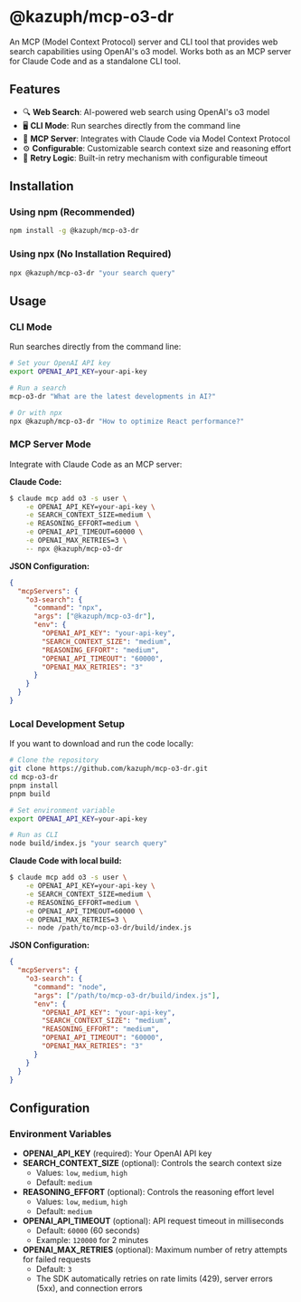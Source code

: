 # @kazuph/mcp-o3-dr

An MCP (Model Context Protocol) server and CLI tool that provides web search capabilities using OpenAI's o3 model. Works both as an MCP server for Claude Code and as a standalone CLI tool.

## Features

- 🔍 **Web Search**: AI-powered web search using OpenAI's o3 model
- 🖥️ **CLI Mode**: Run searches directly from the command line
- 🔌 **MCP Server**: Integrates with Claude Code via Model Context Protocol
- ⚙️ **Configurable**: Customizable search context size and reasoning effort
- 🔄 **Retry Logic**: Built-in retry mechanism with configurable timeout

## Installation

### Using npm (Recommended)

```bash
npm install -g @kazuph/mcp-o3-dr
```

### Using npx (No Installation Required)

```bash
npx @kazuph/mcp-o3-dr "your search query"
```

## Usage

### CLI Mode

Run searches directly from the command line:

```bash
# Set your OpenAI API key
export OPENAI_API_KEY=your-api-key

# Run a search
mcp-o3-dr "What are the latest developments in AI?"

# Or with npx
npx @kazuph/mcp-o3-dr "How to optimize React performance?"
```

### MCP Server Mode

Integrate with Claude Code as an MCP server:

**Claude Code:**

```bash
$ claude mcp add o3 -s user \
	-e OPENAI_API_KEY=your-api-key \
	-e SEARCH_CONTEXT_SIZE=medium \
	-e REASONING_EFFORT=medium \
	-e OPENAI_API_TIMEOUT=60000 \
	-e OPENAI_MAX_RETRIES=3 \
	-- npx @kazuph/mcp-o3-dr
```

**JSON Configuration:**

```json
{
  "mcpServers": {
    "o3-search": {
      "command": "npx",
      "args": ["@kazuph/mcp-o3-dr"],
      "env": {
        "OPENAI_API_KEY": "your-api-key",
        "SEARCH_CONTEXT_SIZE": "medium",
        "REASONING_EFFORT": "medium",
        "OPENAI_API_TIMEOUT": "60000",
        "OPENAI_MAX_RETRIES": "3"
      }
    }
  }
}
```

### Local Development Setup

If you want to download and run the code locally:

```bash
# Clone the repository
git clone https://github.com/kazuph/mcp-o3-dr.git
cd mcp-o3-dr
pnpm install
pnpm build

# Set environment variable
export OPENAI_API_KEY=your-api-key

# Run as CLI
node build/index.js "your search query"
```

**Claude Code with local build:**

```bash
$ claude mcp add o3 -s user \
	-e OPENAI_API_KEY=your-api-key \
	-e SEARCH_CONTEXT_SIZE=medium \
	-e REASONING_EFFORT=medium \
	-e OPENAI_API_TIMEOUT=60000 \
	-e OPENAI_MAX_RETRIES=3 \
	-- node /path/to/mcp-o3-dr/build/index.js
```

**JSON Configuration:**

```json
{
  "mcpServers": {
    "o3-search": {
      "command": "node",
      "args": ["/path/to/mcp-o3-dr/build/index.js"],
      "env": {
        "OPENAI_API_KEY": "your-api-key",
        "SEARCH_CONTEXT_SIZE": "medium",
        "REASONING_EFFORT": "medium",
        "OPENAI_API_TIMEOUT": "60000",
        "OPENAI_MAX_RETRIES": "3"
      }
    }
  }
}
```

## Configuration

### Environment Variables

- **OPENAI_API_KEY** (required): Your OpenAI API key
- **SEARCH_CONTEXT_SIZE** (optional): Controls the search context size
  - Values: `low`, `medium`, `high`
  - Default: `medium`
- **REASONING_EFFORT** (optional): Controls the reasoning effort level
  - Values: `low`, `medium`, `high`
  - Default: `medium`
- **OPENAI_API_TIMEOUT** (optional): API request timeout in milliseconds
  - Default: `60000` (60 seconds)
  - Example: `120000` for 2 minutes
- **OPENAI_MAX_RETRIES** (optional): Maximum number of retry attempts for failed requests
  - Default: `3`
  - The SDK automatically retries on rate limits (429), server errors (5xx), and connection errors
